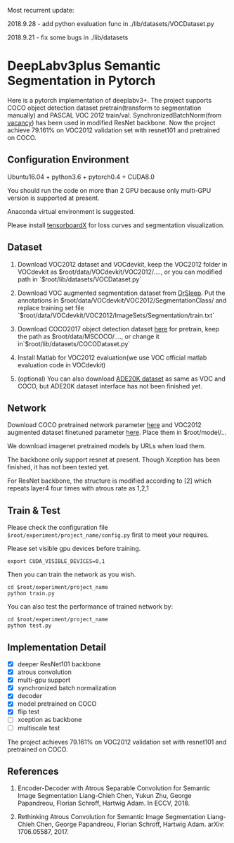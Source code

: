 Most recurrent update:

2018.9.28 - add python evaluation func in ./lib/datasets/VOCDataset.py

2018.9.21 - fix some bugs in ./lib/datasets

# DeepLabv3plus Semantic Segmentation in Pytorch

Here is a pytorch implementation of deeplabv3+. The project supports COCO object detection dataset pretrain(transform to segmentation manually) and PASCAL VOC 2012 train/val. SynchronizedBatchNorm(from [vacancy](https://github.com/vacancy/Synchronized-BatchNorm-PyTorch)) has been used in modified ResNet backbone. Now the project achieve 79.161% on VOC2012 validation set with resnet101 and pretrained on COCO.

## Configuration Environment

Ubuntu16.04 + python3.6 + pytorch0.4 + CUDA8.0

You should run the code on more than 2 GPU because only multi-GPU version is supported at present.

Anaconda virtual environment is suggested.

Please install [tensorboardX](https://github.com/lanpa/tensorboardX) for loss curves and segmentation visualization. 

## Dataset
1. Download VOC2012 dataset and VOCdevkit, keep the VOC2012 folder in VOCdevkit as $root/data/VOCdevkit/VOC2012/...., or you can modified path in `$root/lib/datasets/VOCDataset.py`

2. Download VOC augmented segmentation dataset from [DrSleep](https://www.dropbox.com/s/oeu149j8qtbs1x0/SegmentationClassAug.zip?dl=0). Put the annotations in $root/data/VOCdevkit/VOC2012/SegmentationClass/ and replace training set file `$root/data/VOCdevkit/VOC2012/ImageSets/Segmentation/train.txt`

3. Download COCO2017 object detection dataset [here](http://cocodataset.org/#download) for pretrain, keep the path as $root/data/MSCOCO/...., or change it in`$root/lib/datasets/COCODataset.py`

4. Install Matlab for VOC2012 evaluation(we use VOC official matlab evaluation code in VOCdevkit)

5. (optional) You can also download [ADE20K dataset](http://sceneparsing.csail.mit.edu/) as same as VOC and COCO, but ADE20K dataset interface has not been finished yet.

## Network

Download COCO pretrained network parameter [here](https://drive.google.com/open?id=1nuEAm9JPT3J7MEqLYfWG7TiVQba5W223) and VOC2012 augmented dataset finetuned parameter [here](https://drive.google.com/open?id=1QM7R845GOo0T10fbqdzrOPhQep2ttDoy). Place them in $root/model/...

We download imagenet pretrained models by URLs when load them.  

The backbone only support resnet at present. Though Xception has been finished, it has not been tested yet.

For ResNet backbone, the structure is modified according to [2] which repeats layer4 four times with atrous rate as 1,2,1

## Train & Test

Please check the configuration file `$root/experiment/project_name/config.py` first to meet your requires.

Please set visible gpu devices before training.

```
export CUDA_VISIBLE_DEVICES=0,1
``` 

Then you can train the network as you wish.

```
cd $root/experiment/project_name
python train.py
```

You can also test the performance of trained network by:

```
cd $root/experiment/project_name
python test.py
```

## Implementation Detail
- [x] deeper ResNet101 backbone
- [x] atrous convolution
- [x] multi-gpu support
- [x] synchronized batch normalization
- [x] decoder
- [x] model pretrained on COCO
- [x] flip test
- [ ] xception as backbone
- [ ] multiscale test

The project achieves 79.161% on VOC2012 validation set with resnet101 and pretrained on COCO.



## References

1. Encoder-Decoder with Atrous Separable Convolution for Semantic Image Segmentation
Liang-Chieh Chen, Yukun Zhu, George Papandreou, Florian Schroff, Hartwig Adam. In ECCV, 2018.

2. Rethinking Atrous Convolution for Semantic Image Segmentation
Liang-Chieh Chen, George Papandreou, Florian Schroff, Hartwig Adam. arXiv: 1706.05587, 2017.
